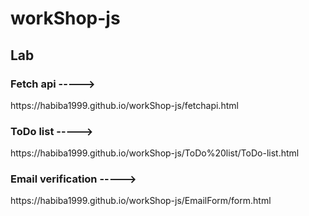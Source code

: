 # workShop-js

<h2>Lab</h2>
<h3>Fetch api -----></h3> https://habiba1999.github.io/workShop-js/fetchapi.html

<h3>ToDo list -----></h3> https://habiba1999.github.io/workShop-js/ToDo%20list/ToDo-list.html

<h3>Email verification -----></h3> https://habiba1999.github.io/workShop-js/EmailForm/form.html

